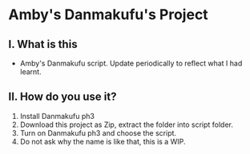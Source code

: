 # Amby's Danmakufu's Project
## I. What is this
- Amby's Danmakufu script. Update periodically to reflect what I had learnt.
## II. How do you use it?
1. Install Danmakufu ph3
2. Download this project as Zip, extract the folder into script folder.
3. Turn on Danmakufu ph3 and choose the script.
4. Do not ask why the name is like that, this is a WIP.